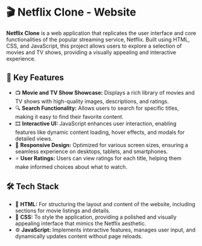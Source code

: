 # 🎬 Netflix Clone - Website

**Netflix Clone** is a web application that replicates the user interface and core functionalities of the popular streaming service, Netflix. Built using HTML, CSS, and JavaScript, this project allows users to explore a selection of movies and TV shows, providing a visually appealing and interactive experience.

## 🌟 Key Features

- 📺 **Movie and TV Show Showcase:** Displays a rich library of movies and TV shows with high-quality images, descriptions, and ratings.
- 🔍 **Search Functionality:** Allows users to search for specific titles, making it easy to find their favorite content.
- 🎞️ **Interactive UI:** JavaScript enhances user interaction, enabling features like dynamic content loading, hover effects, and modals for detailed views.
- 🎨 **Responsive Design:** Optimized for various screen sizes, ensuring a seamless experience on desktops, tablets, and smartphones.
- ⭐ **User Ratings:** Users can view ratings for each title, helping them make informed choices about what to watch.

## 🛠️ Tech Stack

- 🧩 **HTML:** For structuring the layout and content of the website, including sections for movie listings and details.
- 🎨 **CSS:** To style the application, providing a polished and visually appealing interface that mimics the Netflix aesthetic.
- ⚙️ **JavaScript:** Implements interactive features, manages user input, and dynamically updates content without page reloads.
